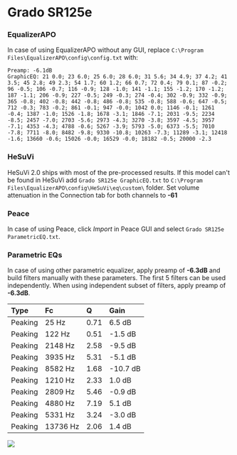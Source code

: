 # Grado SR125e

### EqualizerAPO
In case of using EqualizerAPO without any GUI, replace `C:\Program Files\EqualizerAPO\config\config.txt`
with:
```
Preamp: -6.1dB
GraphicEQ: 21 0.0; 23 6.0; 25 6.0; 28 6.0; 31 5.6; 34 4.9; 37 4.2; 41 3.5; 45 2.8; 49 2.3; 54 1.7; 60 1.2; 66 0.7; 72 0.4; 79 0.1; 87 -0.2; 96 -0.5; 106 -0.7; 116 -0.9; 128 -1.0; 141 -1.1; 155 -1.2; 170 -1.2; 187 -1.1; 206 -0.9; 227 -0.5; 249 -0.3; 274 -0.4; 302 -0.9; 332 -0.9; 365 -0.8; 402 -0.8; 442 -0.8; 486 -0.8; 535 -0.8; 588 -0.6; 647 -0.5; 712 -0.3; 783 -0.2; 861 -0.1; 947 -0.0; 1042 0.0; 1146 -0.1; 1261 -0.4; 1387 -1.0; 1526 -1.8; 1678 -3.1; 1846 -7.1; 2031 -9.5; 2234 -8.5; 2457 -7.0; 2703 -5.6; 2973 -4.3; 3270 -3.8; 3597 -4.5; 3957 -7.1; 4353 -4.3; 4788 -0.6; 5267 -3.9; 5793 -5.0; 6373 -5.5; 7010 -7.8; 7711 -8.0; 8482 -9.8; 9330 -10.8; 10263 -7.3; 11289 -3.1; 12418 -1.6; 13660 -0.6; 15026 -0.0; 16529 -0.0; 18182 -0.5; 20000 -2.3
```

### HeSuVi
HeSuVi 2.0 ships with most of the pre-processed results. If this model can't be found in HeSuVi add
`Grado SR125e GraphicEQ.txt` to `C:\Program Files\EqualizerAPO\config\HeSuVi\eq\custom\` folder.
Set volume attenuation in the Connection tab for both channels to **-61**

### Peace
In case of using Peace, click *Import* in Peace GUI and select `Grado SR125e ParametricEQ.txt`.

### Parametric EQs
In case of using other parametric equalizer, apply preamp of **-6.3dB** and build filters manually
with these parameters. The first 5 filters can be used independently.
When using independent subset of filters, apply preamp of **-6.3dB**.

| Type    | Fc       |    Q | Gain     |
|:--------|:---------|:-----|:---------|
| Peaking | 25 Hz    | 0.71 | 6.5 dB   |
| Peaking | 122 Hz   | 0.51 | -1.5 dB  |
| Peaking | 2148 Hz  | 2.58 | -9.5 dB  |
| Peaking | 3935 Hz  | 5.31 | -5.1 dB  |
| Peaking | 8582 Hz  | 1.68 | -10.7 dB |
| Peaking | 1210 Hz  | 2.33 | 1.0 dB   |
| Peaking | 2809 Hz  | 5.46 | -0.9 dB  |
| Peaking | 4880 Hz  | 7.19 | 5.1 dB   |
| Peaking | 5331 Hz  | 3.24 | -3.0 dB  |
| Peaking | 13736 Hz | 2.06 | 1.4 dB   |

![](https://raw.githubusercontent.com/jaakkopasanen/AutoEq/master/results/rtings/avg/Grado%20SR125e/Grado%20SR125e.png)
